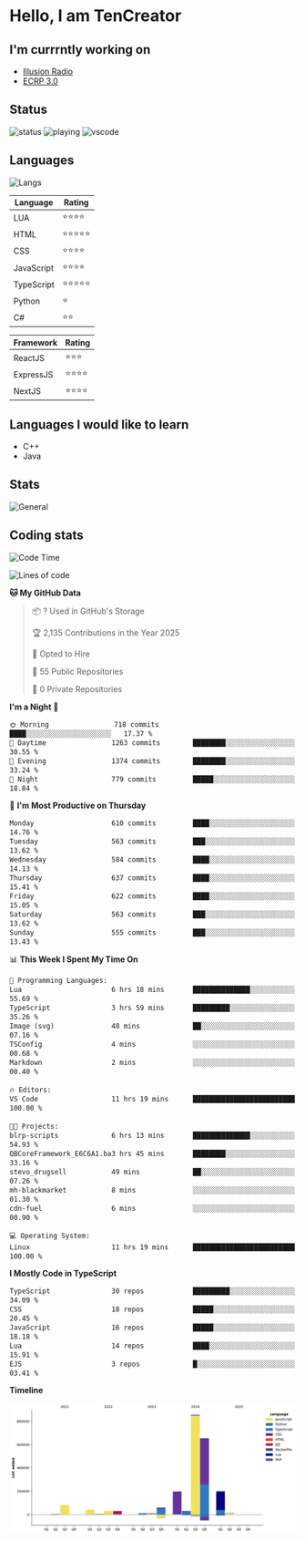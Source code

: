 # Hello, I am TenCreator

## I'm currrntly working on
- [Illusion Radio](https://illusionradio.co.uk/)
- [ECRP 3.0](http://github.com/Emerald-Coast-Roleplay/)

## Status
![status](https://api.statusbadges.me/badge/status/518334475038359555?simple=true&style=for-the-badge)
![playing](https://api.statusbadges.me/badge/playing/518334475038359555?style=for-the-badge)
![vscode](https://api.statusbadges.me/badge/vscode/518334475038359555?style=for-the-badge)

## Languages
![Langs](https://github-readme-stats.vercel.app/api/top-langs/?username=tencreator&layout=compact&theme=radical)


|Language|Rating|
|--------|------|
|LUA|⭐️⭐️⭐️⭐️|
|HTML|⭐️⭐️⭐️⭐️⭐️|
|CSS|⭐️⭐️⭐️⭐️|
|JavaScript|⭐️⭐️⭐️⭐️|
|TypeScript|⭐️⭐️⭐️⭐️⭐️|
|Python|⭐️|
|C#|⭐️⭐️ |

|Framework|Rating|
|--------|------|
|ReactJS|⭐️⭐️⭐|
|ExpressJS|⭐️⭐️⭐️⭐️|
|NextJS|⭐️⭐️⭐⭐️|

## Languages I would like to learn
- C++
- Java

## Stats
![General](https://github-readme-stats.vercel.app/api?username=tencreator&show_icons=true&theme=radical)

## Coding stats

<!--START_SECTION:waka-->
![Code Time](http://img.shields.io/badge/Code%20Time-535%20hrs%2044%20mins-blue)

![Lines of code](https://img.shields.io/badge/From%20Hello%20World%20I%27ve%20Written-2.2%20million%20lines%20of%20code-blue)

**🐱 My GitHub Data** 

> 📦 ? Used in GitHub's Storage 
 > 
> 🏆 2,135 Contributions in the Year 2025
 > 
> 💼 Opted to Hire
 > 
> 📜 55 Public Repositories 
 > 
> 🔑 0 Private Repositories 
 > 
**I'm a Night 🦉** 

```text
🌞 Morning                718 commits         ████░░░░░░░░░░░░░░░░░░░░░   17.37 % 
🌆 Daytime                1263 commits        ████████░░░░░░░░░░░░░░░░░   30.55 % 
🌃 Evening                1374 commits        ████████░░░░░░░░░░░░░░░░░   33.24 % 
🌙 Night                  779 commits         █████░░░░░░░░░░░░░░░░░░░░   18.84 % 
```
📅 **I'm Most Productive on Thursday** 

```text
Monday                   610 commits         ████░░░░░░░░░░░░░░░░░░░░░   14.76 % 
Tuesday                  563 commits         ███░░░░░░░░░░░░░░░░░░░░░░   13.62 % 
Wednesday                584 commits         ████░░░░░░░░░░░░░░░░░░░░░   14.13 % 
Thursday                 637 commits         ████░░░░░░░░░░░░░░░░░░░░░   15.41 % 
Friday                   622 commits         ████░░░░░░░░░░░░░░░░░░░░░   15.05 % 
Saturday                 563 commits         ███░░░░░░░░░░░░░░░░░░░░░░   13.62 % 
Sunday                   555 commits         ███░░░░░░░░░░░░░░░░░░░░░░   13.43 % 
```


📊 **This Week I Spent My Time On** 

```text
💬 Programming Languages: 
Lua                      6 hrs 18 mins       ██████████████░░░░░░░░░░░   55.69 % 
TypeScript               3 hrs 59 mins       █████████░░░░░░░░░░░░░░░░   35.26 % 
Image (svg)              48 mins             ██░░░░░░░░░░░░░░░░░░░░░░░   07.16 % 
TSConfig                 4 mins              ░░░░░░░░░░░░░░░░░░░░░░░░░   00.68 % 
Markdown                 2 mins              ░░░░░░░░░░░░░░░░░░░░░░░░░   00.40 % 

🔥 Editors: 
VS Code                  11 hrs 19 mins      █████████████████████████   100.00 % 

🐱‍💻 Projects: 
blrp-scripts             6 hrs 13 mins       ██████████████░░░░░░░░░░░   54.93 % 
QBCoreFramework_E6C6A1.ba3 hrs 45 mins       ████████░░░░░░░░░░░░░░░░░   33.16 % 
stevo_drugsell           49 mins             ██░░░░░░░░░░░░░░░░░░░░░░░   07.26 % 
mh-blackmarket           8 mins              ░░░░░░░░░░░░░░░░░░░░░░░░░   01.30 % 
cdn-fuel                 6 mins              ░░░░░░░░░░░░░░░░░░░░░░░░░   00.90 % 

💻 Operating System: 
Linux                    11 hrs 19 mins      █████████████████████████   100.00 % 
```

**I Mostly Code in TypeScript** 

```text
TypeScript               30 repos            █████████░░░░░░░░░░░░░░░░   34.09 % 
CSS                      18 repos            █████░░░░░░░░░░░░░░░░░░░░   20.45 % 
JavaScript               16 repos            █████░░░░░░░░░░░░░░░░░░░░   18.18 % 
Lua                      14 repos            ████░░░░░░░░░░░░░░░░░░░░░   15.91 % 
EJS                      3 repos             █░░░░░░░░░░░░░░░░░░░░░░░░   03.41 % 
```



**Timeline**

![Lines of Code chart](https://raw.githubusercontent.com/tencreator/tencreator/main/assets/bar_graph.png)


<!--END_SECTION:waka-->
